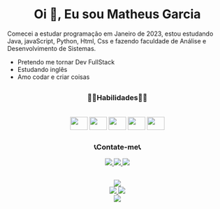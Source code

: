 <h1 align="center">Oi 👋, Eu sou Matheus Garcia</h1>

<p>
Comecei a estudar programação em Janeiro de 2023, estou estudando Java, javaScript, Python, Html, Css e fazendo faculdade de Análise e Desenvolvimento de Sistemas. </p>

<ul>
  <li>Pretendo me tornar Dev FullStack</li>
  <li>Estudando inglês</li>
  <li>Amo codar e criar coisas</li>
</ul>

##
  
<h3 align="center">👨‍💻Habilidades👨‍💻</h3>
<div style="display: inline_block" align="center"><br>
  <img align="center" height="30" width="40" src="https://cdn.jsdelivr.net/gh/devicons/devicon/icons/html5/html5-plain.svg" />
  <img align="center" height="30" width="40" src="https://cdn.jsdelivr.net/gh/devicons/devicon/icons/css3/css3-plain.svg" />
  <img align="center" height="30" width="40" src="https://cdn.jsdelivr.net/gh/devicons/devicon/icons/javascript/javascript-plain.svg" />
  <img align="center" height="30" width="40" src="https://cdn.jsdelivr.net/gh/devicons/devicon/icons/python/python-original.svg" />
  <img align="center" height="30" width="40" src="https://cdn.jsdelivr.net/gh/devicons/devicon/icons/java/java-original.svg" />
</div>

  ##

<h3 align="center">📞Contate-me📞</h3>
<div align="center">
  <a href="mailto:matheusgarciajbs@gmail.com">
    <img src="https://img.shields.io/badge/Gmail-D14836?style=for-the-badge&logo=gmail&logoColor=white">
  </a>
  
  <a href="https://www.instagram.com/theuz_gsantos/">
    <img src="https://img.shields.io/badge/Instagram-E4405F?style=for-the-badge&logo=instagram&logoColor=white">
  </a>

  <a href="https://www.linkedin.com/in/matheus-garcia-990659267/">
    <img src="https://img.shields.io/badge/LinkedIn-0077B5?style=for-the-badge&logo=linkedin&logoColor=white">
  </a>
</div>

  ##

<div align="center">
  <a href="https://github.com/M4theus13">
    <img src="https://github-readme-streak-stats.herokuapp.com/?user=M4theus13&hide_border=true&card_width=338&theme=transparent&hide_border=true" />
  </a>
  
  <!--
  <a href="https://github.com/M4theus13">
    <img height="180em" src="https://github-readme-stats.vercel.app/api?username=M4theus13&show_icons=true&count_private=true&theme=transparent&hide_border=true">
  </a>
  -->
  
<div align="center">
  <a href="https://github.com/M4theus13">
    <img src="http://github-profile-summary-cards.vercel.app/api/cards/stats?username=M4theus13&theme=transparent&hide_border=true" />
  </a>
  
  <a href="https://github.com/M4theus13">
    <img src="https://github-readme-stats.vercel.app/api/top-langs/?username=M4theus13&langs_count=10&layout=compact&theme=transparent&hide_border=true">
  </a>
</div>

<div align="center">
  <a href="https://github.com/M4theus13">
    <img src="http://github-profile-summary-cards.vercel.app/api/cards/profile-details?username=M4theus13&theme=transparent&hide_border=true" />
  </a>
</div>


